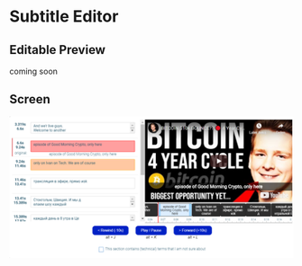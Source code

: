 # Subtitle Editor

## Editable Preview

coming soon

## Screen
![Map Polygon Annotation Screenshot](screen.png)
